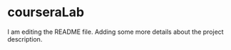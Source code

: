 # courseraLab
I am editing the README file. Adding some more details about the project description.
